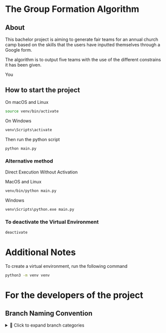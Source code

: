 # The Group Formation Algorithm
 
## About
 This bachelor project is aiming to generate fair teams for an annual church camp based on the skills that the users have inputted themselves through a Google form.

 The algorithm is to output five teams with the use of the different constrains it has been given. 

 You  

## How to start the project

On macOS and Linux
```bash 
source venv/bin/activate
```

On Windows
```bash
venv\Scripts\activate
```

Then run the python script
```bash
python main.py
```

### Alternative method 

Direct Execution Without Activation

MacOS and Linux 
```bash
venv/bin/python main.py
```

Windows
```bash
venv\Scripts\python.exe main.py
```

### To deactivate the Virtual Environment

```bash
deactivate
```


# Additional Notes

To create a virtual environment, run the following command
```bash
python3 -m venv venv
```

# For the developers of the project

## Branch Naming Convention
<details>
  <summary>📌 Click to expand branch categories</summary>

- **feature/** → New feature development  
- **bugfix/** → Fixing bugs in development  
- **improvement/** → Enhancements and optimizations  
- **refactor/** → Code refactoring without changing functionality  
- **docs/** → Documentation updates  
- **experiment/** → Experimental features or prototypes  
- **test/** → Adding or improving tests  
- **release/** → Preparing a new software release  

</details>

